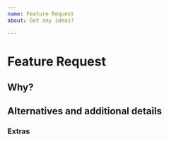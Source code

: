 ```yaml
---
name: Feature Request
about: Got any ideas?

---
```


<!--- This is a comment. Any text within these symbols will not appear in your issue. --->
<!--- Describe your idea below. --->
# Feature Request


<!--- If your feature request deals with a problem, how would it improve the program? --->
## Why?


<!--- Are there any other ways that this could be implemented? --->
## Alternatives and additional details


<!--- If you have any concept screenshots or other comments, put them below. --->
### Extras
